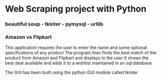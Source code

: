 # Web Scraping project with Python 
### beautiful soup - tkinter - pymysql - urllib

### Amazon vs Flipkart 

This application requires the user to enter the name and some optional specifications of any product
The program then finds the best match of the product from Amazon and Flipkart and displays to the user
It shows the best deal available and adds it to a wishlist maintained in an sql database

The GUI has been built using the python GUI module called tkinter
